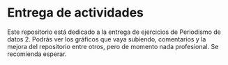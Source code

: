 # Entrega de actividades
Este repositorio está dedicado a la entrega de ejercicios de Periodismo de datos 2.
Podrás ver los gráficos que vaya subiendo, comentarios y la mejora del repositorio
entre otros, pero de momento nada profesional. Se recomienda esperar.
